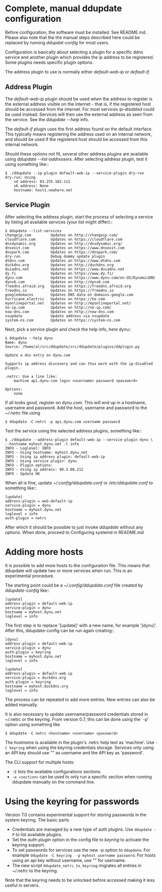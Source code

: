 Complete, manual ddupdate configuration
=======================================

Before configuration, the software must be installed. See README.md.
Please also note that the the manual steps described here could
be replaced by running *ddupdat-config* for most users.

Configuration is basically about selecting a plugin for a specific ddns
service and another plugin which provides the ip address to be registered.
Some plugins needs specific plugin options.

The address plugin to use is normally either *default-web-ip*
or *default-if*.

Address Plugin
--------------

The *default-web-ip* plugin should be used when the address to register is
the external address visible on the internet - that is, if the registered
host should be accessed from the internet. For most services *ip-disabled*
could be used instead. Services will then use the external address as seen
from the service. See the *ddupdate --help <service>* info.

The *default-if* plugin uses the first address found on the default
interface. This typically means registering the address used on an internal
network, and should be used if the registered host should be accessed from
this internal network.

Should these options not fit, several other address plugins are available
using *ddupdate --list-addressers*.  After selecting address plugin, test
it using something like::

    $ ./ddupdate --ip-plugin default-web-ip --service-plugin dry-run
    dry-run: Using
        v4 address: 83.255.182.111
        v6 address: None
        hostname: host1.nowhere.net

Service Plugin
--------------
After selecting the address plugin, start the process of selecting a
service by listing all available services (your list might differ)::

    $ ddupdate --list-services
    changeip.com         Updates on http://changeip.com/
    cloudflare.com       Updates on https://cloudflare.com
    dnsdynamic.org       Updates on http://dnsdynamic.org/
    dnsexit.com          Updates on https://www.dnsexit.com
    dnspark.com          Updates on https://dnspark.com/
    dry-run              Debug dummy update plugin
    dtdns.com            Updates on https://www.dtdns.com
    duckdns.org          Updates on http://duckdns.org
    duiadns.net          Updates on https://www.duiadns.net
    dy.fi                Updates on https://www.dy.fi/
    dynu.com             Updates on https://www.dynu.com/en-US/DynamicDNS
    dynv6.com            Updates on http://dynv6.com
    freedns.afraid.org   Updates on https://freedns.afraid.org
    freedns.io           Updates on https://freedns.io
    googledomains        Updates DNS data on domains.google.com
    hurricane_electric   Updates on https://he.com
    myonlineportal.net   Updates on http://myonlineportal.net/
    no-ip.com            Updates on http://no-ip.com/
    now-dns.com          Updates on http://now-dns.com
    nsupdate             Update address via nsupdate
    system-ns.com        Updates on https://system-ns.com

Next, pick a service plugin and check the help info, here dynu::

    $ ddupdate --help dynu
    Name: dynu
    Source: /home/al/src/ddupdate/src/ddupdate/plugins/ddplugin.py

    Update a dns entry on dynu.com

    Supports ip address discovery and can thus work with the ip-disabled
    plugin.

    .netrc: Use a line like:
        machine api.dynu.com login <username> password <password>

    Options:
        none

If all looks good, register on dynu.com. This will end up in a hostname,
username and password. Add the host, username and password to the
_~/.netrc_ file using

    $ ddupdate -C netrc -p api.dynu.com username password

Test the service using the selected address plugins, something like::

    $ ./ddupdate --address-plugin default-web-ip --service-plugin dynu \
    --hostname myhost.dynu.net -l info
    INFO - Loglevel: INFO
    INFO - Using hostname: myhost.dynu.net
    INFO - Using ip address plugin: default-web-ip
    INFO - Using service plugin: dynu
    INFO - Plugin options:
    INFO - Using ip address: 90.3.08.212
    INFO - Update OK

When all is fine, update *~/.config/ddupdate.conf* or */etc/ddupdate.conf* to
something like::

    [update]
    address-plugin = web-default-ip
    service-plugin = dynu
    hostname = myhost.dynu.net
    loglevel = info
    auth-plugin = netrc

After which it should be possible to just invoke *ddupdate* without any
options. When done, proceed to Configuring systemd in README.md

Adding more hosts
=================

It is possible to add more hosts to the configuration file. This means that
ddupdate will update two or more services when run. This is an experimental
procedure.

The starting point could be a _~/.config/ddupdate.conf_ file created by
_ddupdate-config_ like::

    [update]
    address-plugin = default-web-ip
    service-plugin = dynu
    hostname = myhost.dynu.net
    loglevel = info

The first step is to replace '[update]' with a new name, for example
'[dynu]'.  After this,  ddupdate-config can be run again creating::

    [dynu]
    address-plugin = default-web-ip
    service-plugin = dynu
    auth-plugin = keyring
    hostname = myhost.dynu.net
    loglevel = info

    [update]
    address-plugin = default-web-ip
    service-plugin = duckdns.org
    auth-plugin = keyring
    hostname = myhost.duckdns.org
    loglevel = info

The process can be repeated to add more entries. New entries can also be 
added manually.

It is also necessary to update username/password credentials stored in
~/.netrc or the keyring. From version 0.7, this can be done using the 
`-p' option using something like

    $ ddupdate -C netrc <hostname> <username> <password>

The _hostname_ is available in the plugin's .netrc help text as 'machine'.
Use `-C keyring` when using the keyring credentials storage.  Services only
using an API key should use "" as username and the API key as 'password'.

The CLI support for multiple hosts:

  - `-E` lists the available configurations sections.
  - `-e <section>` can be used to only run a specific section when running
    ddupdate manually on the command line.


Using the keyring for passwords
===============================

Version 7.0 contains experimental support for storing passwords in the system
keyring.  The basic parts

  - Credentials are managed by a new type of auth plugins. Use `ddupdate -P`
    to list available plugins.
  - Set the _auth-plugin_ option in the config file to _keyring_ to activate
    the keyring support.
  - To set passwords for services use the new -p option to `ddupdate`. For 
    example `ddupdate -C keyring  -p myhost username password`. For hosts
    using an api key without username, use "" for username.
  - The new script `ddupdate_netrc_to_keyring` migrates all entries in
    _~/.netrc_ to the keyring. 

Note that the keyring needs to be unlocked before accessed making it less
useful in servers.

